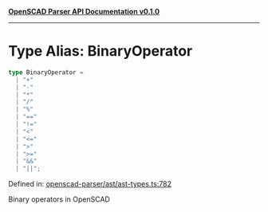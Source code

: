 [**OpenSCAD Parser API Documentation v0.1.0**](../README.md)

***

# Type Alias: BinaryOperator

```ts
type BinaryOperator = 
  | "+"
  | "-"
  | "*"
  | "/"
  | "%"
  | "=="
  | "!="
  | "<"
  | "<="
  | ">"
  | ">="
  | "&&"
  | "||";
```

Defined in: [openscad-parser/ast/ast-types.ts:782](https://github.com/holistic-stack/openscad-tree-sitter/blob/57470856b239e8ae819e2b2fa40ff65d8c04912f/packages/openscad-parser/src/lib/openscad-parser/ast/ast-types.ts#L782)

Binary operators in OpenSCAD
